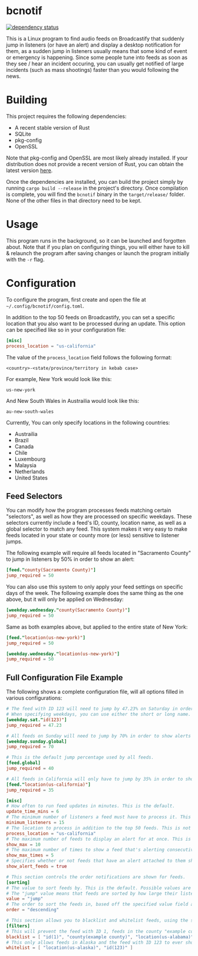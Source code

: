 # bcnotif

[![dependency status](https://deps.rs/repo/github/acizza/bcnotif/status.svg)](https://deps.rs/repo/github/acizza/bcnotif)

This is a Linux program to find audio feeds on Broadcastify that suddenly jump in listeners (or have an alert) and display a desktop notification for them, as a sudden jump in listeners usually means that some kind of event or emergency is happening. Since some people tune into feeds as soon as they see / hear an incident occuring, you can usually get notified of large incidents (such as mass shootings) faster than you would following the news.

# Building

This project requires the following dependencies:

* A recent stable version of Rust
* SQLite
* pkg-config
* OpenSSL

Note that pkg-config and OpenSSL are most likely already installed. If your distribution does not provide a recent version of Rust, you can obtain the latest version [here](https://rustup.rs/).

Once the dependencies are installed, you can build the project simply by running `cargo build --release` in the project's directory. Once compilation is complete, you will find the `bcnotif` binary in the `target/release/` folder. None of the other files in that directory need to be kept.

# Usage

This program runs in the background, so it can be launched and forgotten about. Note that if you plan on configuring things, you will either have to kill & relaunch the program after saving changes or launch the program initially with the `-r` flag.

# Configuration

To configure the program, first create and open the file at `~/.config/bcnotif/config.toml`.

In addition to the top 50 feeds on Broadcastify, you can set a specific location that you also want to be processed during an update. This option can be specified like so in your configuration file:

```toml
[misc]
process_location = "us-california"
```

The value of the `process_location` field follows the following format:

`<country>-<state/province/territory in kebab case>`

For example, New York would look like this:

`us-new-york`

And New South Wales in Austrailia would look like this:

`au-new-south-wales`

Currently, You can only specify locations in the following countries:

* Austrailia
* Brazil
* Canada
* Chile
* Luxembourg
* Malaysia
* Netherlands
* United States

## Feed Selectors

You can modify how the program processes feeds matching certain "selectors", as well as how they are processed on specific weekdays. These selectors currently include a feed's ID, county, location name, as well as a global selector to match any feed. This system makes it very easy to make feeds located in your state or county more (or less) sensitive to listener jumps.

The following example will require all feeds located in "Sacramento County" to jump in listeners by 50% in order to show an alert:

```toml
[feed."county(Sacramento County)"]
jump_required = 50
```

You can also use this system to only apply your feed settings on specific days of the week. The following example does the same thing as the one above, but it will only be applied on Wednesday:

```toml
[weekday.wednesday."county(Sacramento County)"]
jump_required = 50
```

Same as both examples above, but applied to the entire state of New York:

```toml
[feed."location(us-new-york)"]
jump_required = 50

[weekday.wednesday."location(us-new-york)"]
jump_required = 50
```

## Full Configuration File Example

The following shows a complete configuration file, will all options filled in various configurations:

```toml
# The feed with ID 123 will need to jump by 47.23% on Saturday in order to show an alert for it.
# When specifying weekdays, you can use either the short or long name.
[weekday.sat."id(123)"]
jump_required = 47.23

# All feeds on Sunday will need to jump by 70% in order to show alerts for them.
[weekday.sunday.global]
jump_required = 70

# This is the default jump percentage used by all feeds.
[feed.global]
jump_required = 40

# All feeds in California will only have to jump by 35% in order to show an alert for them.
[feed."location(us-california)"]
jump_required = 35

[misc]
# How often to run feed updates in minutes. This is the default.
update_time_mins = 6
# The minimum number of listeners a feed must have to process it. This is the default.
minimum_listeners = 15
# The location to process in addition to the top 50 feeds. This is not set by default.
process_location = "us-california"
# The maximum number of feeds to display an alert for at once. This is the default.
show_max = 10
# The maximum number of times to show a feed that's alerting consecutively. This is not set by default.
show_max_times = 5
# Specifies whether or not feeds that have an alert attached to them should be shown regardless of them spiking in listeners. This is the default. Possible values are "true" and "false".
show_alert_feeds = true

# This section controls the order notifications are shown for feeds.
[sorting]
# The value to sort feeds by. This is the default. Possible values are "jump" and "listeners".
# The "jump" value means that feeds are sorted by how large their listener jump is.
value = "jump"
# The order to sort the feeds in, based off the specified value field above. This is the default. Possible values are "descending" and "ascending".
order = "descending"

# This section allows you to blacklist and whitelist feeds, using the same selectors that are used in the feed and weekday sections.
[filters]
# This will prevent the feed with ID 1, feeds in the county "example county", and all feeds in Alabama from ever showing. This is not set by default.
blacklist = [ "id(1)", "county(example county)", "location(us-alabama)" ]
# This only allows feeds in Alaska and the feed with ID 123 to ever show. This is not set by default.
whitelist = [ "location(us-alaska)", "id(123)" ]
```